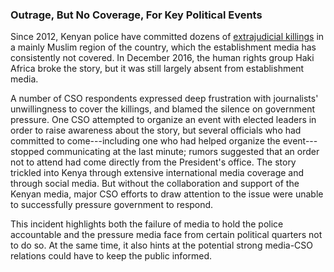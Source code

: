 ### Outrage, But No Coverage, For Key Political Events

Since 2012, Kenyan police have committed dozens of [extrajudicial killings](http://www.bbc.com/news/world-africa-38239138) in a mainly Muslim region of the country, which the establishment media has consistently not covered. In December 2016, the human rights group Haki Africa broke the story, but it was still largely absent from establishment media.

A number of CSO respondents expressed deep frustration with journalists' unwillingness to cover the killings, and blamed the silence on government pressure. One CSO attempted to organize an event with elected leaders in order to raise awareness about the story, but several officials who had committed to come---including one who had helped organize the event---stopped communicating at the last minute; rumors suggested that an order not to attend had come directly from the President's office. The story trickled into Kenya through extensive international media coverage and through social media. But without the collaboration and support of the Kenyan media, major CSO efforts to draw attention to the issue were unable to successfully pressure government to respond.

This incident highlights both the failure of media to hold the police accountable and the pressure media face from certain political quarters not to do so. At the same time, it also hints at the potential strong media-CSO relations could have to keep the public informed.
